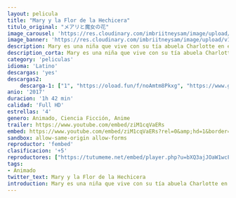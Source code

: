 ```yaml
---
layout: pelicula
title: "Mary y la Flor de la Hechicera"
titulo_original: "メアリと魔女の花"
image_carousel: 'https://res.cloudinary.com/imbriitneysam/image/upload/v1546629867/mary-animado-poster-min.jpg'
image_banner: 'https://res.cloudinary.com/imbriitneysam/image/upload/v1545968461/mary-banner-min.jpg'
description: Mary es una niña que vive con su tía abuela Charlotte en el campo, donde no pasa casi nada. Un día sigue a un misterioso gato hasta el bosque y descubre un viejo palo de escoba y una extraña flor que sólo florece cada siete años en ese mismo bosque. El palo de escoba y la flor llevarán a Mary por encima de las nubes hasta llegar a Endor College, una escuela de magia dirigida por Madam Mumblechook y el brillante Doctor Dee. Pero allí suceden cosas terribles y después de mentir, Mary tendrá que arriesgar su vida para que todo vaya bien.
description_corta: Mary es una niña que vive con su tía abuela Charlotte en el campo, donde no pasa casi nada. Un día sigue a un misterioso gato hasta el bosque y descubre un viejo palo de escoba y una extraña flor que sólo florece cada...
category: 'peliculas'
idioma: 'Latino'
descargas: 'yes'
descargas2:
    descarga-1: ["1", "https://oload.fun/f/noAmtm8Pkxg", "https://www.google.com/s2/favicons?domain=openload.co","OpenLoad","https://res.cloudinary.com/imbriitneysam/image/upload/v1541473684/mexico.png", "Latino", "Full HD"]
anio: '2017'
duracion: '1h 42 min'
calidad: 'Full HD'
estrellas: '4'
genero: Animado, Ciencia Ficción, Anime
trailer: https://www.youtube.com/embed/ziM1cqVaERs
embed: https://www.youtube.com/embed/ziM1cqVaERs?rel=0&amp;hd=1&border=0&wmode=opaque&enablejsapi=1&modestbranding=1&controls=1&showinfo=1
sandbox: allow-same-origin allow-forms
reproductor: 'fembed'
clasificacion: '+5'
reproductores: ["https://tutumeme.net/embed/player.php?u=bXQ3ajJOaW1wcFRGcEs2VW5XRGExTlRPMytmUnc3bHVwcWhoenVIUjI5SHF5TlNwc0taaG1jN2gwZHZSNTlIRHVhV2tZWitkNUtDVDNOL1ZvYW1rYjJOa242ZWM"]
tags:
- Animado
twitter_text: Mary y la Flor de la Hechicera
introduction: Mary es una niña que vive con su tía abuela Charlotte en el campo, donde no pasa casi nada. Un día sigue a un misterioso gato hasta el bosque y descubre un viejo palo de escoba y una extraña flor que sólo florece cada...
---
```












